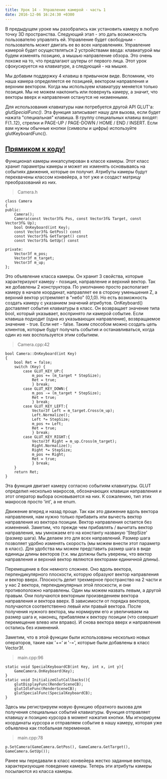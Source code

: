 ```yaml
---
title: Урок 14 - Управление камерой - часть 1
date: 2016-12-06 16:24:30 +0300
---
```


В предыдущем уроке мы разобрались как установить камеру в любую точку 3D пространства. Следующий этап - это дать возможность пользователю управлять ей. Управление будет свободным - пользователь может двигать ее во всех направлениях. Управление камерой будет осуществляться 2 устройствами ввода: клавиатурой мы будем изменять позицию, а мышью направление обзора. Это очень похоже на то, что предлагают шутеры от первого лица. Этот урок сфокусируется на клавиатуре, а следующий - на мышке.

Мы добавим поддержку 4 клавиш в привычном виде. Вспомним, что наша камера определяется ее позицией, вектором направления и верхним вектором. Когда мы используем клавиатуру меняется только позиция. Мы не можем наклонить или повернуть камеру, а значит, что векторы вверх и направления останутся не низменными.

Для использования клавиатуры нам потребуется другой API GLUT'a: *glutSpecialFunc()*. Эта функция записывает нашу для вызова, если будет нажата "специальная" клавиша. В группу специальных клавиш входят: F{1..12}, стрелки и PAGE-UP / PAGE-DOWN / HOME / END / INSERT. Если вам нужны обычные кнопки (символы и цифры) используйте glutKeyboardFunc().

## [Прямиком к коду!](https://github.com/triplepointfive/ogldev/tree/master/tutorial14)

Функционал камеры инкапсулирован в классе камеры. Этот класс хранит параметры камеры и может их изменять основываясь на событиях движения, которые он получит. Атрибуты камеры будут перехвачены классом конвейера, а тот уже и создаст матрицу преобразований из них.

> Camera.h

    class Camera
    {
    public:
        Camera();
        Camera(const Vector3f& Pos, const Vector3f& Target, const Vector3f& Up);
        bool OnKeyboard(int Key);
        const Vector3f& GetPos() const
        const Vector3f& GetTarget() const
        const Vector3f& GetUp() const

    private:
        Vector3f m_pos;
        Vector3f m_target;
        Vector3f m_up;
    };

Это объявление класса камеры. Он хранит 3 свойства, которые характеризуют камеру - позиция, направление и верхний вектор. Так же добавлены 2 конструктора. По умолчанию просто располагает камеру в начале координат, направляет ее в сторону уменьшения Z, а верхний вектор устремляет в "небо" (0,1,0). Но есть возможность создать камеру с указанием значений атрибутов. OnKeyboard() доставляет события клавиатуры в класс. Он возвращает значение типа bool, который указывает, воспринято ли камерой событие. Если клавиша подходит (одна из указывающих направление), возвращаемое значение -  true. Если нет - false. Таким способом можно создать цепь клиентов, которые будут получать события и останавливаться, когда один из них воспользуется этим событием.

> Camera.cpp:42

    bool Camera::OnKeyboard(int Key)
    {
        bool Ret = false;
        switch (Key) {
            case GLUT_KEY_UP:{
                m_pos += (m_target * StepSize);
                Ret = true;
                } break;
            case GLUT_KEY_DOWN:{
                m_pos -= (m_target * StepSize);
                Ret = true;
                } break;
            case GLUT_KEY_LEFT:{
                Vector3f Left = m_target.Cross(m_up);
                Left.Normalize();
                Left *= StepSize;
                m_pos += Left;
                Ret = true;
                } break;
            case GLUT_KEY_RIGHT:{
                Vector3f Right = m_up.Cross(m_target);
                Right.Normalize();
                Right *= StepSize;
                m_pos += Right;
                Ret = true;
                } break;
        }
        return Ret;
    }

Эта функция двигает камеру согласно событиям клавиатуры. GLUT определил несколько макросов, обозначающих клавиши направления и этот оператор выбора основывается на них. К сожалению, тип этих макросов просто 'int', а не enum.

Движение вперед и назад проще. Так как это движение вдоль вектора направления, нам нужно только прибавить или вычесть вектор направления из вектора позиции. Вектор направления остается без изменений. Заметим, что прежде чем прибавлять / вычитать вектор направления, мы умножаем его на константу названую 'StepSize' (размер шага). Мы делаем это для всех направлений. Размер шага позволяет удобно изменять скорость (мы можем внести этот параметр в класс). Для удобства мы можем представить размер шага в виде единицы длины векторов (т.к. мы должны быть уверены, что вектор направления и верхний вектор являются векторами единичной длины).

Перемещение в бок немного сложнее. Оно вдоль вектора, перпендикулярного плоскости, которую образуют вектор направления и вектор вверх. Плоскость делит трехмерное пространство на 2 части и у нас 2 вектора, перпендикулярных этой плоскости, и они противоположно направлены. Один мы можем назвать левым, а другой правым. Они получаются векторным произведением вектора направления и вектора вверх. В зависимости от порядка векторов, получаются соответственно левый или правый вектора. После получения нужного вектора, мы нормируем его и увеличиваем на размер шага и, наконец, прибавляем к вектору позиции (что совершит перемещение влево или вправо). И снова вектора вверх и направления остались без изменений.

Заметим, что в этой функции были использованы несколько новых операторов, такие как '+=' и '-=', которые были добавлены в класс Vector3f.

> main.cpp:96

    static void SpecialKeyboardCB(int Key, int x, int y){
        GameCamera.OnKeyboard(Key);
    }
    static void InitializeGlutCallbacks(){
        glutDisplayFunc(RenderSceneCB);
        glutIdleFunc(RenderSceneCB);
        glutSpecialFunc(SpecialKeyboardCB);
    }

Здесь мы регистрируем новую функцию обратного вызова для получения специальных событий клавиатуры. Функция отправляет клавишу и позицию курсора в момент нажатия кнопки. Мы игнорируем координаты курсора и отправляем событие в нашу камеру, которая уже объявлена как глобальная переменная.

> main.cpp:78

    p.SetCamera(GameCamera.GetPos(), GameCamera.GetTarget(), GameCamera.GetUp());

Ранее мы передавали в класс конвейера жестко заданные вектора, характеризующие поведение камеры. Теперь эти атрибуты камеры посылаются из класса камеры.
